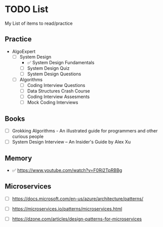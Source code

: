 # TODO List
My List of items to read/practice


## Practice
- AlgoExpert
  - [ ] System Design
     - ✅ System Design Fundamentals
     - [ ] System Design Quiz
     - [ ] System Design Questions
  - [ ] Algorithms
     - [ ] Coding Interview Questions
     - [ ] Data Structures Crash Course
     - [ ] Coding Interview Assesments
     - [ ] Mock Coding Interviews
     
## Books

   - [ ] Grokking Algorithms - An illustrated guide for programmers and other curious people
   - [ ] System Design Interview – An Insider's Guide by Alex Xu

## Memory
  - ✅ https://www.youtube.com/watch?v=F0Ri2TpRBBg
   
## Microservices
  - [ ] https://docs.microsoft.com/en-us/azure/architecture/patterns/
  - [ ] https://microservices.io/patterns/microservices.html
  - [ ] https://dzone.com/articles/design-patterns-for-microservices
  
